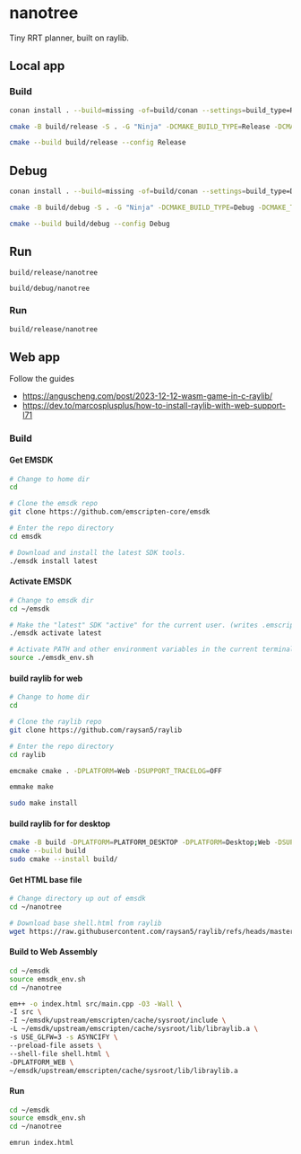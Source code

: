 # nanotree

Tiny RRT planner, built on raylib.

## Local app

### Build

```bash
conan install . --build=missing -of=build/conan --settings=build_type=Release

cmake -B build/release -S . -G "Ninja" -DCMAKE_BUILD_TYPE=Release -DCMAKE_TOOLCHAIN_FILE="build/conan/conan_toolchain.cmake" -DCMAKE_CXX_FLAGS="-march=native -ffast-math -flto=auto" -DCMAKE_C_FLAGS="-march=native -ffast-math -flto=auto"

cmake --build build/release --config Release
```

## Debug

```bash
conan install . --build=missing -of=build/conan --settings=build_type=Debug

cmake -B build/debug -S . -G "Ninja" -DCMAKE_BUILD_TYPE=Debug -DCMAKE_TOOLCHAIN_FILE="build/conan/conan_toolchain.cmake"

cmake --build build/debug --config Debug
```

## Run

```pwsh
build/release/nanotree

build/debug/nanotree
```

### Run

```bash
build/release/nanotree
```

## Web app

Follow the guides

- <https://anguscheng.com/post/2023-12-12-wasm-game-in-c-raylib/>
- <https://dev.to/marcosplusplus/how-to-install-raylib-with-web-support-l71>

### Build

#### Get EMSDK

```bash
# Change to home dir
cd

# Clone the emsdk repo
git clone https://github.com/emscripten-core/emsdk

# Enter the repo directory
cd emsdk

# Download and install the latest SDK tools.
./emsdk install latest
```

#### Activate EMSDK

```bash
# Change to emsdk dir
cd ~/emsdk

# Make the "latest" SDK "active" for the current user. (writes .emscripten file)
./emsdk activate latest

# Activate PATH and other environment variables in the current terminal
source ./emsdk_env.sh
```

#### build raylib for web

```bash
# Change to home dir
cd

# Clone the raylib repo
git clone https://github.com/raysan5/raylib

# Enter the repo directory
cd raylib

emcmake cmake . -DPLATFORM=Web -DSUPPORT_TRACELOG=OFF

emmake make

sudo make install 
```

#### build raylib for for desktop

```bash
cmake -B build -DPLATFORM=PLATFORM_DESKTOP -DPLATFORM=Desktop;Web -DSUPPORT_TRACELOG=OFF
cmake --build build
sudo cmake --install build/
```

#### Get HTML base file

```bash
# Change directory up out of emsdk
cd ~/nanotree

# Download base shell.html from raylib
wget https://raw.githubusercontent.com/raysan5/raylib/refs/heads/master/src/shell.html
```

#### Build to Web Assembly

```bash
cd ~/emsdk
source emsdk_env.sh
cd ~/nanotree

em++ -o index.html src/main.cpp -O3 -Wall \
-I src \
-I ~/emsdk/upstream/emscripten/cache/sysroot/include \
-L ~/emsdk/upstream/emscripten/cache/sysroot/lib/libraylib.a \
-s USE_GLFW=3 -s ASYNCIFY \
--preload-file assets \
--shell-file shell.html \
-DPLATFORM_WEB \
~/emsdk/upstream/emscripten/cache/sysroot/lib/libraylib.a
```

#### Run

```bash
cd ~/emsdk
source emsdk_env.sh
cd ~/nanotree

emrun index.html
```
